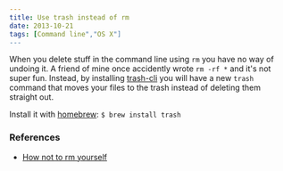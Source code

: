 ```yaml
---
title: Use trash instead of rm
date: 2013-10-21
tags: [Command line","OS X"]
---
```


When you delete stuff in the command line using `rm` you have no way of undoing it. A friend of mine once accidently wrote `rm -rf *` and it's not super fun. Instead, by installing [trash-cli](https://github.com/andreafrancia/trash-cli) you will have a new `trash` command that moves your files to the trash instead of deleting them straight out.

Install it with [homebrew](http://brew.sh/): `$ brew install trash`

### References

- [How not to rm yourself](https://plus.google.com/114738313102270607087/posts/Quxra6ARTRs)
